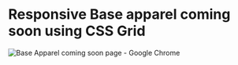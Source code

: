
# Responsive Base apparel coming soon using CSS Grid

![Base Apparel coming soon page - Google Chrome](https://user-images.githubusercontent.com/77737778/125134254-0334b400-e0ff-11eb-9b5f-075f4b12b8d4.jpg)


